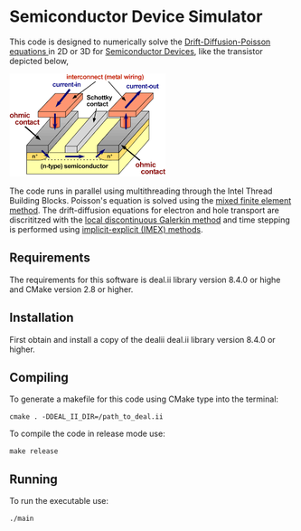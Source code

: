 
# Semiconductor Device Simulator

This code is designed to numerically solve the <a href="http://www.iue.tuwien.ac.at/phd/triebl/node15.html"> 
Drift-Diffusion-Poisson equations </a> in 2D or 3D for <a href="https://en.wikipedia.org/wiki/Semiconductor_device">
Semiconductor Devices</a>, like the transistor depicted below,

![semi](images/semiconductor.png)


The code runs in parallel using multithreading through the Intel Thread Building Blocks.
Poisson's equation is solved using the 
<a href="https://en.wikipedia.org/wiki/Mixed_finite_element_method"> mixed finite element method</a>. 
The drift-diffusion equations for electron and hole transport are discrititzed with
the <a href="http://www.math.umn.edu/~arnold/papers/dgerr.pdf"> local discontinuous Galerkin method</a>
and time stepping is performed using 
<a href="https://en.wikipedia.org/wiki/Explicit_and_implicit_methods"> implicit-explicit 
(IMEX) methods</a>. 

## Requirements
The requirements for this software is deal.ii library version 8.4.0 or highe and CMake version 2.8 or higher.

## Installation 
First obtain and install a copy of the dealii deal.ii library version 8.4.0 or higher. 

## Compiling
To generate a makefile for this code using CMake type into the terminal:

	cmake . -DDEAL_II_DIR=/path_to_deal.ii

To compile the code in release mode use:

	make release

## Running
To run the executable use:

	./main
